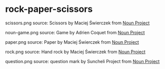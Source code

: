 # rock-paper-scissors

scissors.png source:
Scissors by Maciej Świerczek from <a href="https://thenounproject.com/browse/icons/term/scissors/" target="_blank" title="Scissors Icons">Noun Project</a>

noun-game.png source:
Game by Adrien Coquet from <a href="https://thenounproject.com/browse/icons/term/game/" target="_blank" title="Game Icons">Noun Project</a>

paper.png source:
Paper by Maciej Świerczek from <a href="https://thenounproject.com/browse/icons/term/paper/" target="_blank" title="Paper Icons">Noun Project</a>

rock.png source:
Hand rock by Maciej Świerczek from <a href="https://thenounproject.com/browse/icons/term/hand-rock/" target="_blank" title="Hand rock Icons">Noun Project</a>

question.png source:
question mark by Suncheli Project from <a href="https://thenounproject.com/browse/icons/term/question-mark/" target="_blank" title="question mark Icons">Noun Project</a>